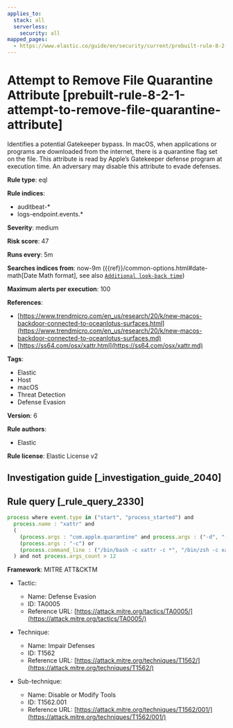 ```yaml
---
applies_to:
  stack: all
  serverless:
    security: all
mapped_pages:
  - https://www.elastic.co/guide/en/security/current/prebuilt-rule-8-2-1-attempt-to-remove-file-quarantine-attribute.html
---
```


# Attempt to Remove File Quarantine Attribute [prebuilt-rule-8-2-1-attempt-to-remove-file-quarantine-attribute]

Identifies a potential Gatekeeper bypass. In macOS, when applications or programs are downloaded from the internet, there is a quarantine flag set on the file. This attribute is read by Apple’s Gatekeeper defense program at execution time. An adversary may disable this attribute to evade defenses.

**Rule type**: eql

**Rule indices**:

* auditbeat-*
* logs-endpoint.events.*

**Severity**: medium

**Risk score**: 47

**Runs every**: 5m

**Searches indices from**: now-9m ({{ref}}/common-options.html#date-math[Date Math format], see also [`Additional look-back time`](docs-content://solutions/security/detect-and-alert/create-detection-rule.md#rule-schedule))

**Maximum alerts per execution**: 100

**References**:

* [https://www.trendmicro.com/en_us/research/20/k/new-macos-backdoor-connected-to-oceanlotus-surfaces.html](https://www.trendmicro.com/en_us/research/20/k/new-macos-backdoor-connected-to-oceanlotus-surfaces.md)
* [https://ss64.com/osx/xattr.html](https://ss64.com/osx/xattr.md)

**Tags**:

* Elastic
* Host
* macOS
* Threat Detection
* Defense Evasion

**Version**: 6

**Rule authors**:

* Elastic

**Rule license**: Elastic License v2

## Investigation guide [_investigation_guide_2040]



## Rule query [_rule_query_2330]

```js
process where event.type in ("start", "process_started") and
  process.name : "xattr" and
  (
    (process.args : "com.apple.quarantine" and process.args : ("-d", "-w")) or
    (process.args : "-c") or
    (process.command_line : ("/bin/bash -c xattr -c *", "/bin/zsh -c xattr -c *", "/bin/sh -c xattr -c *"))
  ) and not process.args_count > 12
```

**Framework**: MITRE ATT&CKTM

* Tactic:

    * Name: Defense Evasion
    * ID: TA0005
    * Reference URL: [https://attack.mitre.org/tactics/TA0005/](https://attack.mitre.org/tactics/TA0005/)

* Technique:

    * Name: Impair Defenses
    * ID: T1562
    * Reference URL: [https://attack.mitre.org/techniques/T1562/](https://attack.mitre.org/techniques/T1562/)

* Sub-technique:

    * Name: Disable or Modify Tools
    * ID: T1562.001
    * Reference URL: [https://attack.mitre.org/techniques/T1562/001/](https://attack.mitre.org/techniques/T1562/001/)



